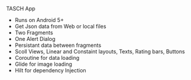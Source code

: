 TASCH App

- Runs on Android 5+
- Get Json data from Web or local files
- Two Fragments
- One Alert Dialog
- Persistant data between fragments
- Scoll Views, Linear and Constaint layouts, Texts, Rating bars, Buttons
- Coroutine for data loading
- Glide for image loading
- Hilt for dependency Injection
